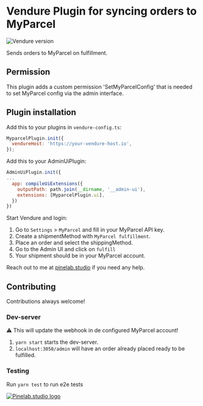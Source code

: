 # Vendure Plugin for syncing orders to MyParcel

![Vendure version](https://img.shields.io/npm/dependency-version/vendure-plugin-myparcel/dev/@vendure/core)

Sends orders to MyParcel on fulfillment.

## Permission

This plugin adds a custom permission 'SetMyParcelConfig' that is needed to set MyParcel config via the admin interface.

## Plugin installation

Add this to your plugins in `vendure-config.ts`:

```js
MyparcelPlugin.init({
  vendureHost: 'https://your-vendure-host.io',
});
```

Add this to your AdminUiPlugin:

```js
AdminUiPlugin.init({
...
  app: compileUiExtensions({
    outputPath: path.join(__dirname, '__admin-ui'),
    extensions: [MyparcelPlugin.ui],
  })
})
```

Start Vendure and login:

1. Go to `Settings` > `MyParcel` and fill in your MyParcel API key.
2. Create a shipmentMethod with `MyParcel fulfillment`.
3. Place an order and select the shippingMethod.
4. Go to the Admin UI and click on `fulfill`
5. Your shipment should be in your MyParcel account.

Reach out to me at [pinelab.studio](https://pinelab.studio) if you need any help.

## Contributing

Contributions always welcome!

### Dev-server

:warning: This will update the webhook in de configured MyParcel account!

1. `yarn start` starts the dev-server.
2. `localhost:3050/admin` will have an order already placed ready to be fulfilled.

### Testing

Run `yarn test` to run e2e tests

[![Pinelab.studio logo](https://pinelab.studio/img/pinelab-logo.png)](https://pinelab.studio)
